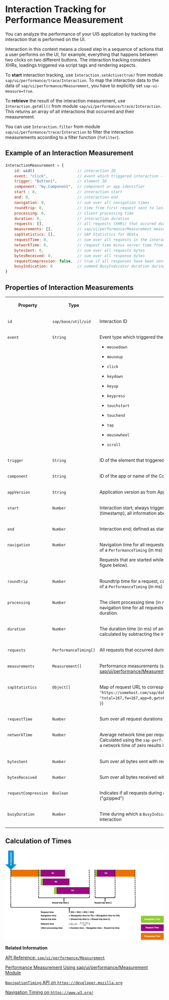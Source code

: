 <!-- loiob2825eabd7bb43d79b475fee4194c609 -->

# Interaction Tracking for Performance Measurement

You can analyze the performance of your UI5 application by tracking the interaction that is performed on the UI.

Interaction in this context means a closed step in a sequence of actions that a user performs on the UI, for example, everything that happens between two clicks on two different buttons. The interaction tracking considers XHRs, loadings triggered via script tags and rendering aspects.

To **start** interaction tracking, use `Interaction.setActive(true)` from module `sap/ui/performance/trace/Interaction`. To map the interaction data to the data of `sap/ui/performance/Measurement`, you have to explicitly set `sap-ui-measure=true`.

To **retrieve** the result of the interaction measurement, use `Interaction.getAll()` from module `sap/ui/performance/trace/Interaction`. This returns an array of all interactions that occurred and their measurement.

You can use `Interaction.filter` from module `sap/ui/performance/trace/Interaction` to filter the interaction measurements according to a filter function \(`fnFilter`\).



## Example of an Interaction Measurement

```js
InteractionMeasurement = {
    id: uid()                   // interaction ID
    event: "click",             // event which triggered interaction - default is startup interaction
    trigger: "Button1",         // element ID
    component: "my.Component",  // component or app identifier
    start : 0,                  // interaction start
    end: 0,                     // interaction end
    navigation: 0,              // sum over all navigation times
    roundtrip: 0,               // time from first request sent to last received response end - without gaps and ignored overlap
    processing: 0,              // client processing time
    duration: 0,                // interaction duration
    requests: [],               // all requests (XHRs) that occured during the interaction
    measurements: [],           // sap/ui/performance/Measurement measurements
    sapStatistics: [],          // SAP Statistics for OData
    requestTime: 0,             // sum over all requests in the interaction
    networkTime: 0,             // request time minus server time from the sap-perf-fesrec header
    bytesSent: 0,               // sum over all requests bytes
    bytesReceived: 0,           // sum over all response bytes
    requestCompression: false,  // true if all responses have been sent gzipped - default is undefined
    busyIndication: 0           // summed BusyIndicator duration during this interaction
}
```



## Properties of Interaction Measurements


<table>
<tr>
<th valign="top">

Property



</th>
<th valign="top">

Type



</th>
<th valign="top">

Description



</th>
</tr>
<tr>
<td valign="top">

`id` 



</td>
<td valign="top">

`sap/base/util/uid` 



</td>
<td valign="top">

Interaction ID



</td>
</tr>
<tr>
<td valign="top">

`event` 



</td>
<td valign="top">

`String` 



</td>
<td valign="top">

Event type which triggered the interaction. Allowed types are:

-   `mousedown`

-   `mouseup`

-   `click`

-   `keydown`

-   `keyup`

-   `keypress`

-   `touchstart`

-   `touchend`

-   `tap`

-   `mousewheel`

-   `scroll`




</td>
</tr>
<tr>
<td valign="top">

`trigger` 



</td>
<td valign="top">

`String` 



</td>
<td valign="top">

ID of the element that triggered the action



</td>
</tr>
<tr>
<td valign="top">

`component` 



</td>
<td valign="top">

`String` 



</td>
<td valign="top">

ID of the app or name of the Component that contains the triggering element



</td>
</tr>
<tr>
<td valign="top">

`appVersion` 



</td>
<td valign="top">

`String` 



</td>
<td valign="top">

Application version as from App Descriptor



</td>
</tr>
<tr>
<td valign="top">

`start` 



</td>
<td valign="top">

`Number` 



</td>
<td valign="top">

Interaction start; always triggered by user interaction. From that point in time \(timestamp\), all information about request timings, rendering, etc. is collected.



</td>
</tr>
<tr>
<td valign="top">

`end` 



</td>
<td valign="top">

`Number` 



</td>
<td valign="top">

Interaction end; defined as start time plus duration.



</td>
</tr>
<tr>
<td valign="top">

`navigation` 



</td>
<td valign="top">

`Number` 



</td>
<td valign="top">

Navigation time for all requests, calculated as difference from `startTime` to `connectEnd` of a `PerformanceTiming` \(in ms\)

Requests that are started while another request is already in progress are ignored \(see figure below\).



</td>
</tr>
<tr>
<td valign="top">

`roundtrip` 



</td>
<td valign="top">

`Number` 



</td>
<td valign="top">

Roundtrip time for a request, calculated as difference from `requestStart` to `responseEnd` of a `PerformanceTiming` \(in ms\)



</td>
</tr>
<tr>
<td valign="top">

`processing` 



</td>
<td valign="top">

`Number` 



</td>
<td valign="top">

The client processing time \(in ms\) of an interaction, calculated by subtracting the navigation time for all requests and the sum of roundtrip times from the total processing duration.



</td>
</tr>
<tr>
<td valign="top">

`duration` 



</td>
<td valign="top">

`Number` 



</td>
<td valign="top">

The duration time \(in ms\) of an interaction including navigation and request times, calculated by subtracting the interaction start time from the interaction end time.



</td>
</tr>
<tr>
<td valign="top">

`requests` 



</td>
<td valign="top">

`PerformanceTiming[]` 



</td>
<td valign="top">

All requests that occurred during the interaction, taken from the `NavigationTiming` API



</td>
</tr>
<tr>
<td valign="top">

`measurements` 



</td>
<td valign="top">

`Measurement[]` 



</td>
<td valign="top">

Performance measurements \(see [Performance Measurement Using sap/ui/performance/Measurement Module](performance-measurement-using-sap-ui-performance-measurement-module-78880c0.md)\)



</td>
</tr>
<tr>
<td valign="top">

`sapStatistics` 



</td>
<td valign="top">

`Object[]` 



</td>
<td valign="top">

Map of request URL to corresponding `sap-statistics` header as String \( format: `{ url: "https://somehost.com/sap/data...", statistics: "total=167,fw=167,app=0,gwtotal=167,gwhub=160,gwrfcoh=0,gwbe=7,gwapp=0,gwnongw=0" }`\)



</td>
</tr>
<tr>
<td valign="top">

`requestTime` 



</td>
<td valign="top">

`Number` 



</td>
<td valign="top">

Sum over all request durations of this interaction, from `startTime` to `responseEnd` \(in ms\)



</td>
</tr>
<tr>
<td valign="top">

`networkTime` 



</td>
<td valign="top">

`Number` 



</td>
<td valign="top">

Average network time per request \(in ms\) that occurred during the interaction. Calculated using the `sap-perf-fesrec` header sent by the back end with each response; a network time of zero results if no header is available.



</td>
</tr>
<tr>
<td valign="top">

`bytesSent` 



</td>
<td valign="top">

`Number` 



</td>
<td valign="top">

Sum over all bytes sent with requests \(content plus headers\)



</td>
</tr>
<tr>
<td valign="top">

`bytesReceived` 



</td>
<td valign="top">

`Number` 



</td>
<td valign="top">

Sum over all bytes received with responses \(content plus headers\)



</td>
</tr>
<tr>
<td valign="top">

`requestCompression` 



</td>
<td valign="top">

`Boolean` 



</td>
<td valign="top">

Indicates if all requests during an interaction have been received in GNU zip format \("gzipped"\)



</td>
</tr>
<tr>
<td valign="top">

`busyDuration` 



</td>
<td valign="top">

`Number` 



</td>
<td valign="top">

Time during which a `BusyIndicator` was rendered and hence blocking the UI during an interaction



</td>
</tr>
</table>



## Calculation of Times

![](images/Interaction_Tracking_9678404.png)

**Related Information**  


[API Reference: `sap/ui/performance/Measurement`](https://ui5.sap.com/#/api/module:sap/ui/performance/Measurement)

[Performance Measurement Using sap/ui/performance/Measurement Module](performance-measurement-using-sap-ui-performance-measurement-module-78880c0.md "You can use sap/ui/performance/Measurement to measure the performance of your JavaScript code.")

[`NavigationTiming` API on `https://developer.mozilla.org`](https://developer.mozilla.org/en/docs/Web/API/Navigation_timing_API)

[Navigation Timing on `https://www.w3.org/`](https://www.w3.org/TR/2012/REC-navigation-timing-20121217)

